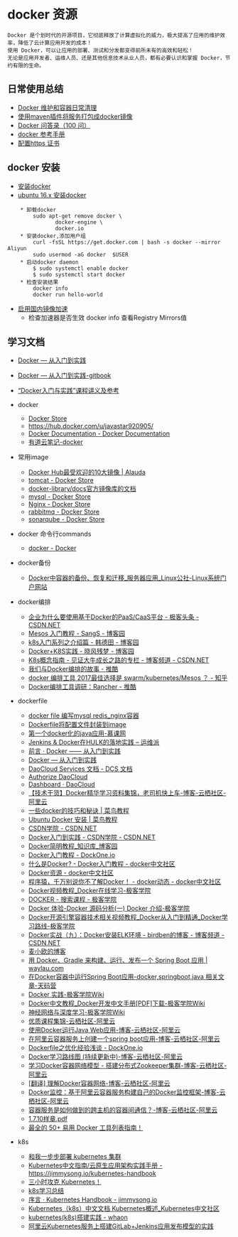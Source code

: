# docker 资源
    Docker 是个划时代的开源项目，它彻底释放了计算虚拟化的威力，极大提高了应用的维护效率，降低了云计算应用开发的成本！
    使用 Docker，可以让应用的部署、测试和分发都变得前所未有的高效和轻松！
    无论是应用开发者、运维人员、还是其他信息技术从业人员，都有必要认识和掌握 Docker，节约有限的生命。
    
## 日常使用总结   
* [Docker 维护和容器日常清理](https://note.youdao.com/ynoteshare1/index.html?id=f2cb5e6b5e133e772f3e864812ca0ffe&type=note#/) 
* [使用maven插件将服务打包成docker镜像](http://note.youdao.com/noteshare?id=fe2e5127a04da131a69f10f06baa1cdd&sub=54E033AD8BB94B7BAC9A69D0840D0164)
* [Docker 问答录（100 问）](https://blog.lab99.org/post/docker-2016-07-14-faq.html#ming-ming-docker-network-ls-zhong-kan-dao-liao-jian-li-de-overlay-wang-luo-zen-me-docker-run-huan-shuo-wang-luo-bu-cun-zai-a)
* [docker 参考手册](https://mongoding.github.io/2017/11/16/docker/)
* [配置https 证书](https://note.youdao.com/ynoteshare1/index.html?id=3c19040eabad596cbb8741a9fe722c5a&type=note#/)

## docker 安装
* [安装docker](/books/4.linux☠/docker)
* [ubuntu 16.x 安装docker](https://yeasy.gitbooks.io/docker_practice/content/install/ubuntu.html)
```
    * 卸载docker 
        sudo apt-get remove docker \
               docker-engine \
               docker.io
    * 安装docker,添加用户组
        curl -fsSL https://get.docker.com | bash -s docker --mirror Aliyun
        sudo usermod -aG docker  $USER
    * 启动docker daemon
        $ sudo systemctl enable docker  
        $ sudo systemctl start docker
    * 检查安装结果
        docker info
        docker run hello-world
```
* [启用国内镜像加速](https://yeasy.gitbooks.io/docker_practice/content/install/mirror.html)
    * 检查加速器是否生效 docker info 查看Registry Mirrors值 

## 学习文档
* [Docker — 从入门到实践](https://github.com/javastar920905/docker_practice)
* [Docker — 从入门到实践-gitbook](https://docker_practice.gitee.io/)
* [“Docker入门与实践”课程讲义及参考](https://github.com/javastar920905/docker101)
* docker
   * <A HREF="https://store.docker.com/">Docker Store</A>
   * <A HREF="https://hub.docker.com/u/javastar920905/">https://hub.docker.com/u/javastar920905/</A>
   * <A HREF="https://docs.docker.com/">Docker Documentation - Docker Documentation</A>
   * <A HREF="http://note.youdao.com/share/?id=9fc3d574e708cc8fe258bf8ca58fff55&type=notebook#/">有道云笔记-docker</A>
* 常用image
   * <A HREF="http://www.alauda.cn/2015/09/01/docker-hub-image/">Docker Hub最受欢迎的10大镜像 | Alauda</A>
   * <A HREF="https://store.docker.com/images/3d5f71ad-2cc0-467f-ab6a-351e7adf404e?tab=description">tomcat - Docker Store</A>
   * <A HREF="https://github.com/docker-library/docs">docker-library/docs官方镜像库的文档</A>
   * <A HREF="https://store.docker.com/images/3083290a-203f-4c04-b2de-cc057959d2c9?tab=description">mysql - Docker Store</A>
   * <A HREF="https://store.docker.com/images/37b1dde7-a3e7-463a-a0e3-d8be2b136292?tab=description">Nginx - Docker Store</A>
   * <A HREF="https://store.docker.com/images/fa7625b4-fdca-4b48-b078-692f6451965a">rabbitmq - Docker Store</A>
   * <A HREF="https://store.docker.com/images/3f8fc4ce-eb8e-40ad-88ba-69e97299c64f?tab=description">sonarqube - Docker Store</A>
* docker 命令行commands
   * <A HREF="https://docs.docker.com/engine/reference/commandline/docker/">docker - Docker</A>
* docker备份
   * <A HREF="http://www.linuxidc.com/Linux/2015-08/121184.htm">Docker中容器的备份、恢复和迁移_服务器应用_Linux公社-Linux系统门户网站</A>
* docker编排
   * <A HREF="http://geek.csdn.net/news/detail/191293">企业为什么要使用基于Docker的PaaS/CaaS平台 - 极客头条 - CSDN.NET</A>
   * <A HREF="http://www.cnblogs.com/xinsheng/p/3803137.html">Mesos 入门教程 - SangS - 博客园</A>
   * <A HREF="http://www.cnblogs.com/xkops/p/6165565.html">k8s入门系列之介绍篇 - 韩德田 - 博客园</A>
   * <A HREF="http://www.cnblogs.com/derekchen/p/5923204.html">Docker+K8S实践 - 晓风残梦 - 博客园</A>
   * <A HREF="http://blog.csdn.net/shanyongxu/article/details/51620605">K8s概念指南 - 见证大牛成长之路的专栏 - 博客频道 - CSDN.NET</A>
   * <A HREF="http://www.tuicool.com/articles/2Ebemei">我们与Docker编排的故事 - 推酷</A>
   * <A HREF="https://www.zhihu.com/question/55391506/answer/144358251">docker 编排工具 2017最佳选择是 swarm/kubernetes/Mesos ？ - 知乎</A>
   * <A HREF="http://www.tuicool.com/articles/RZb6Zbb">Docker编排工具调研：Rancher - 推酷</A>
* dockerfile
   * <A HREF="http://www.ituring.com.cn/book/tupubarticle/6873">docker file 编写mysql redis_nginx容器</A>
   * <A HREF="http://note.youdao.com/share/?id=1a1ede262c9d89a94206ec46797996f9&type=note#/">Dockerfile将配置文件封装到image</A>
   * <A HREF="https://www.imooc.com/learn/824">第一个docker化的java应用-慕课网</A>
   * <A HREF="http://www.yunweipai.com/archives/22216.html">Jenkins &amp; Docker在HULK的落地实践 – 运维派</A>
   * <A HREF="https://yeasy.gitbooks.io/docker_practice/content/">前言 · Docker —— 从入门到实践</A>
   * <A HREF="https://github.com/yeasy/docker_practice/blob/master/SUMMARY.md">Docker — 从入门到实践</A>
   * <A HREF="http://guide.daocloud.io/dcs">DaoCloud Services 文档 - DCS 文档</A>
   * <A HREF="https://github.com/login/oauth/authorize?client_id=a26a25589f569fa90d5d&redirect_uri=https%3A%2F%2Fapi.daocloud.io%2Fv1%2Fgithub-redirect%3Fredirect-url%3Dhttps%3A%2F%2Faccount.daocloud.io%2Fsignup-with-github&scope=user%3Aemail%2Crepo&state=">Authorize DaoCloud</A>
   * <A HREF="https://dashboard.daocloud.io/">Dashboard · DaoCloud</A>
   * <A HREF="https://yq.aliyun.com/articles/65145?utm_campaign=docker&utm_medium=images&utm_source=oschina&utm_content=m_15176">【技术干货】Docker精华学习资料集锦，老司机快上车-博客-云栖社区-阿里云</A>
   * <A HREF="http://www.runoob.com/w3cnote/docker-tricks.html">一些docker的技巧和秘诀 | 菜鸟教程</A>
   * <A HREF="http://www.runoob.com/docker/ubuntu-docker-install.html">Ubuntu Docker 安装 | 菜鸟教程</A>
   * <A HREF="http://edu.csdn.net/search?keywords=docker&type=0">CSDN学院 - CSDN.NET</A>
   * <A HREF="http://edu.csdn.net/course/detail/211?locationNum=1&fps=1">Docker入门到实践 - CSDN学院 - CSDN.NET</A>
   * <A HREF="http://kb.cnblogs.com/page/536115/">Docker简明教程_知识库_博客园</A>
   * <A HREF="http://dockone.io/article/111">Docker入门教程 - DockOne.io</A>
   * <A HREF="http://www.docker.org.cn/book/docker/what-is-docker-16.html">什么是Docker? - Docker入门教程 - docker中文社区</A>
   * <A HREF="http://www.docker.org.cn/page/resources.html">Docker资源 - docker中文社区</A>
   * <A HREF="http://www.docker.org.cn/docker/71.html">程序猿，千万别说你不了解Docker！ - docker动态 - docker中文社区</A>
   * <A HREF="http://www.jikexueyuan.com/course/docker/">Docker视频教程_Docker在线学习-极客学院</A>
   * <A HREF="http://search.jikexueyuan.com/course/?q=DOCKER">DOCKER - 搜索课程 - 极客学院</A>
   * <A HREF="http://www.jikexueyuan.com/course/1818_4.html?ss=1">Docker 体验-Docker 源码分析(一) Docker 介绍-极客学院</A>
   * <A HREF="http://www.jikexueyuan.com/path/docker/">Docker开源引擎容器技术相关视频教程_Docker从入门到精通_Docker学习路线-极客学院</A>
   * <A HREF="http://blog.csdn.net/birdben/article/details/50391715">Docker实战（九）：Docker安装ELK环境 - birdben的博客 - 博客频道 - CSDN.NET</A>
   * <A HREF="http://javastar920905-ghost-blog.daoapp.io/">麦小欧的博客</A>
   * <A HREF="https://waylau.com/docker-spring-boot-gradle/">用 Docker、Gradle 来构建、运行、发布一个 Spring Boot 应用 | waylau.com</A>
   * <A HREF="https://www.tianmaying.com/tutorial/spring-boot-docker">在Docker容器中运行Spring Boot应用-docker,springboot,java 相关文章-天码营</A>
   * <A HREF="http://wiki.jikexueyuan.com/project/docker-practice/">Docker 实践-极客学院Wiki</A>
   * <A HREF="http://wiki.jikexueyuan.com/project/docker/">Docker中文教程_Docker开发中文手册[PDF]下载-极客学院Wiki</A>
   * <A HREF="http://wiki.jikexueyuan.com/project/neural-networks-and-deep-learning-zh-cn/">神经网络与深度学习-极客学院Wiki</A>
   * <A HREF="https://yq.aliyun.com/edu/lessonTagSearch/cid_14061-tagid_3745?spm=5176.100239.blogcont65145.19.twiNjK">优质课程集锦-云栖社区-阿里云</A>
   * <A HREF="https://yq.aliyun.com/articles/6894?spm=5176.100239.blogcont40494.22.6Yh0Wi">使用Docker运行Java Web应用-博客-云栖社区-阿里云</A>
   * <A HREF="https://yq.aliyun.com/articles/2930?spm=5176.100239.blogcont40494.23.6Yh0Wi">在阿里云容器服务上创建一个spring boot应用-博客-云栖社区-阿里云</A>
   * <A HREF="http://dockone.io/article/255?spm=5176.100239.blogcont40494.27.6Yh0Wi">Dockerfile之优化经验浅谈 - DockOne.io</A>
   * <A HREF="https://yq.aliyun.com/articles/40494?spm=5176.100239.blogcont65145.24.twiNjK">Docker学习路线图 (持续更新中)-博客-云栖社区-阿里云</A>
   * <A HREF="https://yq.aliyun.com/articles/30328?spm=5176.100239.blogcont40494.29.6Yh0Wi">学习Docker容器网络模型 - 搭建分布式Zookeeper集群-博客-云栖社区-阿里云</A>
   * <A HREF="https://yq.aliyun.com/articles/30345?spm=5176.100239.blogcont40494.28.6Yh0Wi">[翻译] 理解Docker容器网络-博客-云栖社区-阿里云</A>
   * <A HREF="https://yq.aliyun.com/articles/5065?spm=5176.100239.blogcont40494.48.6Yh0Wi">Docker监控：基于阿里云容器服务构建自己的Docker监控框架-博客-云栖社区-阿里云</A>
   * <A HREF="https://yq.aliyun.com/articles/2929?spm=5176.100239.blogcont40494.58.6Yh0Wi">容器服务是如何做到的跨主机的容器间通信？-博客-云栖社区-阿里云</A>
   * <A HREF="https://yqfile.alicdn.com/a2aa08c762c4ba9ae07499a8077c2cb5.pdf?spm=5176.100239.blogcont63160.8.pXIOIV&file=a2aa08c762c4ba9ae07499a8077c2cb5.pdf">1.7.10样章.pdf</A>
   * <A HREF="https://www.toutiao.com/a6638893607975649796/">最全的 50+ 易用 Docker 工具列表指南！</A>

* k8s
   * <A HREF="https://github.com/opsnull/follow-me-install-kubernetes-cluster"> 和我一步步部署 kubernetes 集群</A>
   * <A HREF="https://github.com/rootsongjc/kubernetes-handbook">Kubernetes中文指南/云原生应用架构实践手册 - https://jimmysong.io/kubernetes-handbook</A>
   * <A HREF="https://baijiahao.baidu.com/s?id=1602795888204860650&wfr=spider&for=pc">三小时攻克 Kubernetes！</A>
   * <A HREF="https://note.youdao.com/share/?id=6543e35628c1e09c4b933e66833f3024&type=notebook#/">k8s学习总结</A>
   * <A HREF="https://jimmysong.io/kubernetes-handbook/">序言 · Kubernetes Handbook - jimmysong.io</A>
   * <A HREF="https://www.kubernetes.org.cn/k8s">Kubernetes（k8s）中文文档 Kubernetes概述_Kubernetes中文社区</A>
   * <A HREF="https://my.oschina.net/dxqr/blog/607854">kubernetes(k8s)搭建实践 - whaon</A>
   * [阿里云Kubernetes服务上搭建GitLab+Jenkins应用发布模型的实践](https://www.toutiao.com/a6688869821565633031/?tt_from=mobile_qq&utm_campaign=client_share&timestamp=1557551368&app=news_article&utm_source=mobile_qq&utm_medium=toutiao_android&req_id=20190511130927010023039038656CA90&group_id=6688869821565633031)


